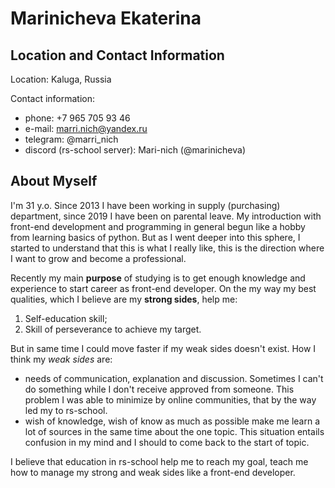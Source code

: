 # Marinicheva Ekaterina

## Location and Contact Information

Location: Kaluga, Russia

Contact information:
- phone: +7 965 705 93 46
- e-mail: marri.nich@yandex.ru
- telegram: @marri_nich
- discord (rs-school server): Mari-nich (@marinicheva)

## About Myself

I'm 31 y.o. Since 2013 I have been working in supply (purchasing) department, since 2019 I have been on parental leave.
My introduction with front-end development and programming in general begun like a hobby from learning basics of python. But as I went deeper into this sphere, I started to understand that this is what I really like, this is the direction where I want to grow and become a professional. 

Recently my main **purpose** of studying is to get enough knowledge and experience to start career as front-end developer.
On the my way my best qualities, which I believe are my __strong sides__, help me:
1. Self-education skill;
2. Skill of perseverance to achieve my target.

But in same time I could move faster if my weak sides doesn't exist. How I think my _weak sides_ are:
- needs of communication, explanation and discussion. Sometimes I can't do something while I don't receive approved from someone. This problem I was able to minimize by online communities, that by the way led my to rs-school.
- wish of knowledge, wish of know as much as possible make me learn a lot of sources in the same time about the one topic. This situation entails confusion in my mind and I should to come back to the start of topic.

I believe that education in rs-school help me to reach my goal, teach me how to manage my strong and weak sides like a front-end developer.